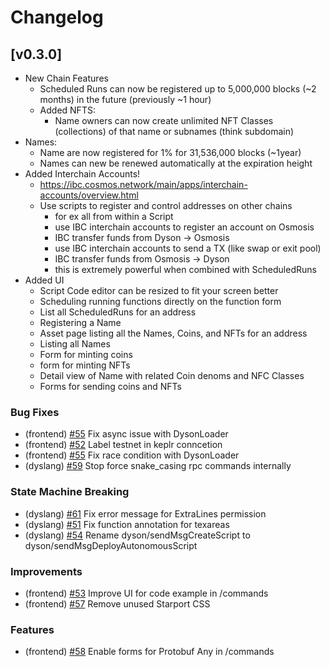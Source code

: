 <!--
Guiding Principles:

Changelogs are for humans, not machines.
There should be an entry for every single version.
The same types of changes should be grouped.
Versions and sections should be linkable.
The latest version comes first.
The release date of each version is displayed.
Mention whether you follow Semantic Versioning.

Usage:

Change log entries are to be added to the Unreleased section under the
appropriate stanza (see below). Each entry should ideally include a tag and
the Github issue reference in the following format:

* (<tag>) \#<issue-number> message

    The issue numbers will later be link-ified during the release process so you do
    not have to worry about including a link manually, but you can if you wish.

    Types of changes (Stanzas):

    "Features" for new features.
    "Improvements" for changes in existing functionality.
    "Deprecated" for soon-to-be removed features.
    "Bug Fixes" for any bug fixes.
    "Client Breaking" for breaking Protobuf, gRPC and REST routes used by end-users.
    "CLI Breaking" for breaking CLI commands.
    "API Breaking" for breaking exported APIs used by developers building on SDK.
    "State Machine Breaking" for any changes that result in a different AppState given same genesisState and txList.
    Ref: https://keepachangelog.com/en/1.0.0/
    -->

# Changelog

## [v0.3.0]
- New Chain Features
  - Scheduled Runs can now be registered up to 5,000,000 blocks (~2 months) in the future (previously ~1 hour)
  - Added NFTS:
    - Name owners can now create unlimited NFT Classes (collections) of that name or subnames (think subdomain)
 - Names:
   - Name are now registered for 1% for 31,536,000 blocks (~1year) 
   - Names can new be renewed automatically at the expiration height
 - Added Interchain Accounts!
   - https://ibc.cosmos.network/main/apps/interchain-accounts/overview.html
   - Use scripts to register and control addresses on other chains
     - for ex all from within a Script
     - use IBC interchain accounts to register an account on Osmosis
     - IBC transfer funds from Dyson -> Osmosis
     - use IBC interchain accounts to send a TX (like swap or exit pool)
     - IBC transfer funds from Osmosis -> Dyson
     - this is extremely powerful when combined with ScheduledRuns
- Added UI
  - Script Code editor can be resized to fit your screen better  
  - Scheduling running functions directly on the function form
  - List all ScheduledRuns for an address
  - Registering a Name
  - Asset page listing all the Names, Coins, and NFTs for an address
  - Listing all Names
  - Form for minting coins
  - form for minting NFTs
  - Detail view of Name with related Coin denoms and NFC Classes
  - Forms for sending coins and NFTs


### Bug Fixes

* (frontend) [#55](https://gitlab.com/dysonproject/dyson/-/issues/55) Fix async issue with DysonLoader
* (frontend) [#52](https://gitlab.com/dysonproject/dyson/-/issues/52) Label testnet in keplr conncetion
* (frontend) [#55](https://gitlab.com/dysonproject/dyson/-/issues/55) Fix race condition with DysonLoader
* (dyslang) [#59](https://gitlab.com/dysonproject/dyson/-/issues/59) Stop force snake_casing rpc commands internally

### State Machine Breaking
* (dyslang) [#61](https://gitlab.com/dysonproject/dyson/-/issues/61) Fix error message for ExtraLines permission
* (dyslang) [#51](https://gitlab.com/dysonproject/dyson/-/issues/51) Fix function annotation for texareas
* (dyslang) [#54](https://gitlab.com/dysonproject/dyson/-/issues/54) Rename dyson/sendMsgCreateScript to dyson/sendMsgDeployAutonomousScript

### Improvements

* (frontend) [#53](https://gitlab.com/dysonproject/dyson/-/issues/53) Improve UI for code example in /commands
* (frontend) [#57](https://gitlab.com/dysonproject/dyson/-/issues/57) Remove unused Starport CSS

### Features
* (frontend) [#58](https://gitlab.com/dysonproject/dyson/-/issues/58) Enable forms for Protobuf Any in /commands

